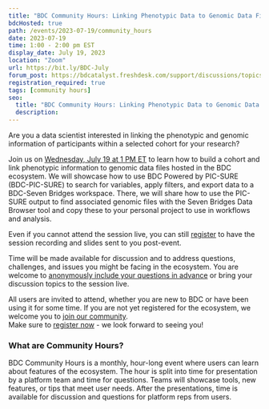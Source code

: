 ```yaml
---
title: "BDC Community Hours: Linking Phenotypic Data to Genomic Data Files"
bdcHosted: true
path: /events/2023-07-19/community_hours
date: 2023-07-19
time: 1:00 - 2:00 pm EST
display_date: July 19, 2023
location: "Zoom"
url: https://bit.ly/BDC-July
forum_post: https://bdcatalyst.freshdesk.com/support/discussions/topics/60000407512
registration_required: true
tags: [community hours]
seo:
  title: "BDC Community Hours: Linking Phenotypic Data to Genomic Data Files"
  description:
---
```

Are you a data scientist interested in linking the phenotypic and genomic information of participants within a selected cohort for your research?

Join us on [Wednesday, July 19 at 1 PM ET](https://bit.ly/BDC-July) to learn how to build a cohort and link phenotypic information to genomic data files hosted in the BDC ecosystem. We will showcase how to use BDC Powered by PIC-SURE (BDC-PIC-SURE) to search for variables, apply filters, and export data to a BDC-Seven Bridges workspace. There, we will share how to use the PIC-SURE output to find associated genomic files with the Seven Bridges Data Browser tool and copy these to your personal project to use in workflows and analysis.

Even if you cannot attend the session live, you can still [register](http://bit.ly/BDC-July) to have the session recording and slides sent to you post-event.

Time will be made available for discussion and to address questions, challenges, and issues you might be facing in the ecosystem. You are welcome to [anonymously include your questions in advance](https://forms.gle/iPifJTM5q2eeKa7UA) or bring your discussion topics to the session live.

All users are invited to attend, whether you are new to BDC or have been using it for some time. If you are not yet registered for the ecosystem, we welcome you to [join our community](https://biodatacatalyst.nhlbi.nih.gov/contact/ecosystem/).\
Make sure to [register now](http://bit.ly/BDC-July) - we look forward to seeing you!

### What are Community Hours?

BDC Community Hours is a monthly, hour-long event where users can learn about features of the ecosystem. The hour is split into time for presentation by a platform team and time for questions. Teams will showcase tools, new features, or tips that meet user needs. After the presentations, time is available for discussion and questions for platform reps from users.